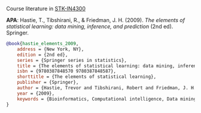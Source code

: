 Course literature in [STK-IN4300](https://www.uio.no/studier/emner/matnat/math/STK-IN4300/index-eng.html)

**APA**: Hastie, T., Tibshirani, R., & Friedman, J. H. (2009). _The elements of statistical learning: data mining, inference, and prediction_ (2nd ed). Springer.

```bib
@book{hastie_elements_2009,
	address = {New York, NY},
	edition = {2nd ed},
	series = {Springer series in statistics},
	title = {The elements of statistical learning: data mining, inference, and prediction},
	isbn = {9780387848570 9780387848587},
	shorttitle = {The elements of statistical learning},
	publisher = {Springer},
	author = {Hastie, Trevor and Tibshirani, Robert and Friedman, J. H.},
	year = {2009},
	keywords = {Bioinformatics, Computational intelligence, Data mining, Forecasting, Inference, Machine learning, Methodology, Statistics},
}
```
